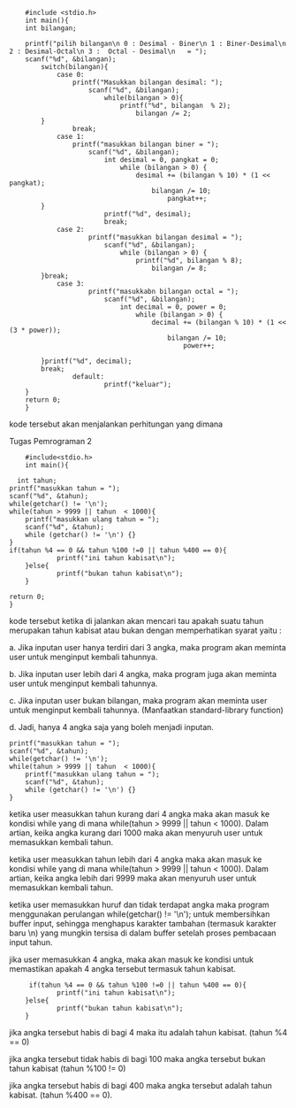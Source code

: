 
        #include <stdio.h>
        int main(){
        int bilangan;
        
        printf("pilih bilangan\n 0 : Desimal - Biner\n 1 : Biner-Desimal\n 2 : Desimal-Octal\n 3 :  Octal - Desimal\n   = ");
        scanf("%d", &bilangan);
            switch(bilangan){
                case 0:
                    printf("Masukkan bilangan desimal: ");
                        scanf("%d", &bilangan);
                            while(bilangan > 0){
                                printf("%d", bilangan  % 2);                                 
                                    bilangan /= 2;
            }
                    break;
                case 1:
                    printf("masukkan bilangan biner = ");
                        scanf("%d", &bilangan);
                            int desimal = 0, pangkat = 0;
                                while (bilangan > 0) {
                                    desimal += (bilangan % 10) * (1 << pangkat);
                                        bilangan /= 10;
                                            pangkat++;
            }
                            printf("%d", desimal);
                            break;
                case 2:
                        printf("masukkan bilangan desimal = ");
                            scanf("%d", &bilangan);
                                while (bilangan > 0) {
                                    printf("%d", bilangan % 8);
                                        bilangan /= 8;
            }break;
                case 3: 
                        printf("masukkabn bilangan octal = ");
                            scanf("%d", &bilangan);
                                int decimal = 0, power = 0;
                                    while (bilangan > 0) {
                                        decimal += (bilangan % 10) * (1 << (3 * power));
                                            bilangan /= 10;
                                                power++;
                                            
            }printf("%d", decimal);
            break;
                    default:
                            printf("keluar");
        }
        return 0;
        }
kode tersebut akan menjalankan perhitungan yang dimana 




















Tugas Pemrograman 2

        #include<stdio.h>
        int main(){
        
      int tahun;
    printf("masukkan tahun = ");
    scanf("%d", &tahun);
    while(getchar() != '\n');
    while(tahun > 9999 || tahun  < 1000){
        printf("masukkan ulang tahun = ");
        scanf("%d", &tahun);
        while (getchar() != '\n') {} 
    }
    if(tahun %4 == 0 && tahun %100 !=0 || tahun %400 == 0){
                printf("ini tahun kabisat\n");
        }else{
                printf("bukan tahun kabisat\n");
        }
   
    return 0;
    }  

kode tersebut ketika di jalankan akan mencari tau apakah suatu tahun merupakan tahun kabisat atau bukan dengan memperhatikan syarat yaitu : 

a. Jika inputan user hanya terdiri dari 3 angka, maka program akan meminta user untuk menginput kembali tahunnya.

b. Jika inputan user lebih dari 4 angka, maka program juga akan meminta user untuk menginput kembali tahunnya.

c. Jika inputan user bukan bilangan, maka program akan meminta user untuk menginput kembali tahunnya. (Manfaatkan standard-library function)

d. Jadi, hanya 4 angka saja yang boleh menjadi inputan.

    printf("masukkan tahun = ");
    scanf("%d", &tahun);
    while(getchar() != '\n');
    while(tahun > 9999 || tahun  < 1000){
        printf("masukkan ulang tahun = ");
        scanf("%d", &tahun);
        while (getchar() != '\n') {} 
    }

ketika user measukkan tahun kurang dari 4 angka maka akan masuk ke kondisi while yang di mana while(tahun > 9999 || tahun < 1000). Dalam artian, keika angka kurang dari 1000 maka 
akan menyuruh user untuk memasukkan kembali tahun. 

ketika user measukkan tahun lebih dari 4 angka maka akan masuk ke kondisi while yang di mana while(tahun > 9999 || tahun < 1000). Dalam artian, keika angka lebih dari 9999 maka
akan menyuruh user untuk memasukkan kembali tahun.

ketika user memasukkan huruf dan tidak terdapat angka maka  program menggunakan perulangan while(getchar() != '\n'); untuk membersihkan buffer input, sehingga menghapus karakter
tambahan (termasuk karakter baru \n) yang mungkin tersisa di dalam buffer setelah proses pembacaan input tahun.

jika user memasukkan 4 angka, maka akan masuk ke kondisi untuk memastikan apakah 4 angka tersebut termasuk tahun kabisat.

         if(tahun %4 == 0 && tahun %100 !=0 || tahun %400 == 0){
                printf("ini tahun kabisat\n");
        }else{
                printf("bukan tahun kabisat\n");
        }
jika angka tersebut habis di bagi 4 maka itu adalah tahun kabisat. (tahun %4 == 0)

jika angka tersebut tidak habis di bagi 100 maka angka tersebut bukan tahun kabisat (tahun %100 != 0)

jika angka tersebut habis di bagi 400 maka angka tersebut adalah tahun kabisat. (tahun %400 == 0).



        
